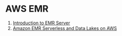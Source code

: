 # AWS EMR

1. [Introduction to EMR Server](https://youtu.be/iBDi6qFqG68)
2. [Amazon EMR Serverless and Data Lakes on AWS](https://youtu.be/i6jH-QjFuGA)